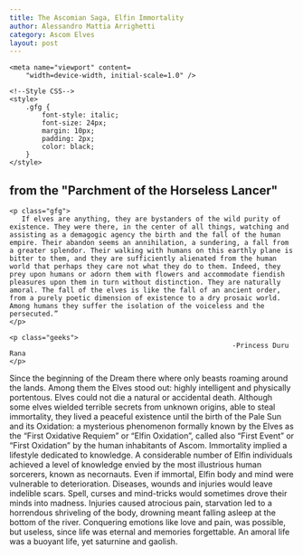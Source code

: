 ```yaml
---
title: The Ascomian Saga, Elfin Immortality
author: Alessandro Mattia Arrighetti
category: Ascom Elves
layout: post
---
```


<html lang="en">
  
<head>
    <meta charset="UTF-8" />
    <meta http-equiv="X-UA-Compatible" content="IE=edge" />
  
    <meta name="viewport" content=
        "width=device-width, initial-scale=1.0" />
  
    <!--Style CSS-->
    <style>
        .gfg {
            font-style: italic;
            font-size: 24px;
            margin: 10px;
            padding: 2px;
            color: black;
        }
    </style>
</head>
  
<body>
    <h2>
        from the "Parchment of the Horseless Lancer"
    </h2>
  
    <p class="gfg">
       If elves are anything, they are bystanders of the wild purity of existence. They were there, in the center of all things, watching and assisting as a demagogic agency the birth and the fall of the human empire. Their abandon seems an annihilation, a sundering, a fall from a greater splendor. Their walking with humans on this earthly plane is bitter to them, and they are sufficiently alienated from the human world that perhaps they care not what they do to them. Indeed, they prey upon humans or adorn them with flowers and accommodate fiendish pleasures upon them in turn without distinction. They are naturally amoral. The fall of the elves is like the fall of an ancient order, from a purely poetic dimension of existence to a dry prosaic world. Among humans they suffer the isolation of the voiceless and the persecuted.”
    </p>
  
    <p class="geeks">
                                                           -Princess Duru Rana
    </p>
</body>
  
</html>

Since the beginning of the Dream there where only beasts roaming around the lands. Among them the Elves stood out: highly intelligent and physically portentous. Elves could not die a natural or accidental death. Although some elves wielded terrible secrets from unknown origins, able to steal immortality, they lived a peaceful existence until the birth of the Pale Sun and its Oxidation: a mysterious phenomenon formally known by the Elves as the “First Oxidative Requiem” or “Elfin Oxidation”, called also “First Event” or “First Oxidation” by the human inhabitants of Ascom.
Immortality implied a lifestyle dedicated to knowledge. A considerable number of Elfin individuals achieved a level of knowledge envied by the most illustrious human sorcerers, known as necornauts. 
Even if immortal, Elfin body and mind were vulnerable to deterioration. Diseases, wounds and injuries would leave indelible scars. Spell, curses and mind-tricks would sometimes drove their minds into madness. 
Injuries caused atrocious pain, starvation led to a horrendous shriveling of the body, drowning meant falling asleep at the bottom of the river. Conquering emotions like love and pain, was possible, but useless, since life was eternal and memories forgettable. 
An amoral life was a buoyant life, yet saturnine and gaolish. 